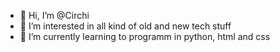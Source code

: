 - 👋 Hi, I’m @Circhi
- 👀 I’m interested in all kind of old and new tech stuff
- 🌱 I’m currently learning to programm in python, html and css


<!---
Circhi/Circhi is a ✨ special ✨ repository because its `README.md` (this file) appears on your GitHub profile.
You can click the Preview link to take a look at your changes.
--->
